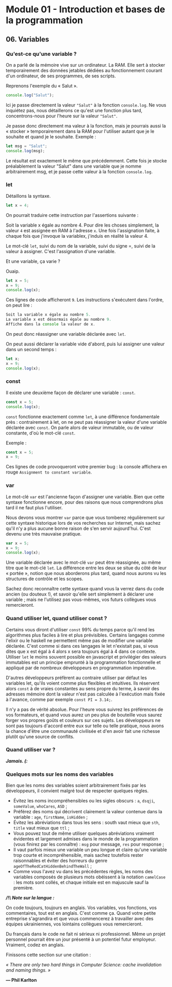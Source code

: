 # Module 01 - Introduction et bases de la programmation

## 06. Variables

### Qu'est-ce qu'une variable ?

On a parlé de la mémoire vive sur un ordinateur. La RAM. Elle sert à stocker temporairement des données jetables dédiées au fonctionnement courant d'un ordinateur, de ses programmes, de ses scripts.

Reprenons l'exemple du « Salut ».

````js
console.log("Salut");
````

Ici je passe directement la valeur `"Salut"` à la fonction `console.log`. Ne vous inquiétez pas, nous détaillerons ce qu'est une fonction plus tard, concentrons-nous pour l'heure sur la valeur `"Salut"`.

Je passe donc directement ma valeur à la fonction, mais je pourrais aussi la « stocker » temporairement dans la RAM pour l'utiliser autant que je le souhaite et quand je le souhaite. Exemple :

````js
let msg = "Salut";
console.log(msg);
````

Le résultat est exactement le même que précédemment. Cette fois je stocke préalablement la valeur "Salut" dans une variable que je nomme arbitrairement msg, et je passe cette valeur à la fonction `console.log`.

### let

Détaillons la syntaxe.

````js
let x = 4;
````

On pourrait traduire cette instruction par l'assertions suivante :

Soit la variable x égale au nombre 4.
Pour dire les choses simplement, la valeur `4` est assignée en RAM à l'adresse `x`. Une fois l'assignation faite, à chaque fois que j'invoque la variablex, j'induis en réalité la valeur 4.

Le mot-clé `let`, suivi du nom de la variable, suivi du signe =, suivi de la valeur à assigner. C'est l'assignation d'une variable.

Et une variable, ça varie ?

Ouaip.

````js
let x = 5;
x = 9;
console.log(x);
````

Ces lignes de code afficheront `9`. Les instructions s'exécutent dans l'ordre, on peut lire :

````js
Soit la variable x égale au nombre 5.
La variable x est désormais égale au nombre 9.
Affiche dans la console la valeur de x.
````

On peut donc réassigner une variable déclarée avec `let`.

On peut aussi déclarer la variable vide d'abord, puis lui assigner une valeur dans un second temps :

````js
let x;
x = 9;
console.log(x);
````

### const

Il existe une deuxième façon de déclarer une variable : `const`.

````js
const x = 5;
console.log(x);
````

`const` fonctionne exactement comme `let`, à une différence fondamentale près : contrairement à let, on ne peut pas réassigner la valeur d'une variable déclarée avec `const`. On parle alors de valeur immutable, ou de valeur constante, d'où le mot-clé `const`.

Exemple :

````js
const x = 5;
x = 9;
````

Ces lignes de code provoqueront votre premier bug : la console affichera en rouge `Assignment to constant variable`.

### var

Le mot-clé `var` est l'ancienne façon d'assigner une variable. Bien que cette syntaxe fonctionne encore, pour des raisons que nous comprendrons plus tard il ne faut plus l'utiliser.

Nous devons vous montrer `var` parce que vous tomberez régulièrement sur cette syntaxe historique lors de vos recherches sur Internet, mais sachez qu'il n'y a plus aucune bonne raison de s'en servir aujourd'hui. C'est devenu une très mauvaise pratique.

````js
var x = 5;
x = 9;
console.log(x);
````

Une variable déclarée avec le mot-clé `var` peut être réassignée, au même titre que le mot-clé `let`. La différence entre les deux se situe du côté de leur « portée », notion que nous aborderons plus tard, quand nous aurons vu les structures de contrôle et les scopes.

Sachez donc reconnaître cette syntaxe quand vous la verrez dans du code ancien (ou douteux !), et savoir qu'elle sert simplement à déclarer une variable ; mais ne l'utilisez pas vous-mêmes, vos futurs collègues vous remercieront.

### Quand utiliser let, quand utiliser const ?

Certains vous diront d'utiliser `const` 99% du temps parce qu'il rend les algorithmes plus faciles à lire et plus prévisibles. Certains langages comme l'elixir ou le haskell ne permettent même pas de modifier une variable déclarée. C'est comme si dans ces langages le let n'existait pas, si vous dites que x est égal à 4 alors x sera toujours égal à 4 dans ce contexte. Utiliser `let` le moins souvent possible en javascript et privilégier des valeurs immutables est un principe emprunté à la programmation fonctionnelle et appliqué par de nombreux développeurs en programmation impérative.

D'autres développeurs préfèrent au contraire utiliser par défaut les variables let, qu'ils voient comme plus flexibles et intuitives. Ils réservent alors `const` à de vraies constantes au sens propre du terme, à savoir des adresses mémoire dont la valeur n'est pas calculée à l'exécution mais fixée à l'avance, comme par exemple `const PI = 3.14;`.

Il n'y a pas de vérité absolue. Pour l'heure vous suivrez les préférences de vos formateurs, et quand vous aurez un peu plus de bouteille vous saurez forger vos propres goûts et couleurs sur ces sujets. Les développeurs ne sont pas toujours d'accord entre eux sur telle ou telle pratique, nous avons la chance d'être une communauté civilisée et d'en avoir fait une richesse plutôt qu'une source de conflits.

### Quand utiliser var ?

***Jamais. (:***

### Quelques mots sur les noms des variables

Bien que les noms des variables soient arbitrairement fixés par les développeurs, il convient malgré tout de respecter quelques règles.

- Évitez les noms incompréhensibles ou les sigles obscurs : `a`, `dsqji`, `someValue`, `whoCares`, `ASD` ;
- Préférez des noms qui décrivent clairement la valeur contenue dans la variable : `age`, `firstName`, `isHidden` ;
- Évitez les abréviations dans tous les sens : south vaut mieux que `sth`, `title` vaut mieux que `ttl` ;
- Vous pouvez tout de même utiliser quelques abréviations vraiment évidentes et largement admises dans le monde de la programmation (vous finirez par les connaître) : `msg` pour message, `res` pour response ;
- Il vaut parfois mieux une variable un peu longue et claire qu'une variable trop courte et incompréhensible, mais sachez toutefois rester raisonnables et éviter des horreurs du genre `ageOfTheRedCatHiddenBehindTheWall` ;
- Comme vous l'avez vu dans les précédentes règles, les noms des variables composés de plusieurs mots obéissent à la notation `camelCase` : les mots sont collés, et chaque initiale est en majuscule sauf la première.

***/!\ Note sur la langue :***

On code toujours, toujours en anglais. Vos variables, vos fonctions, vos commentaires, tout est en anglais. C'est comme ça. Quand votre petite entreprise s'agrandira et que vous commencerez à travailler avec des équipes ukrainiennes, vos lointains collègues vous remercieront.

Du français dans le code ne fait ni sérieux ni professionnel. Même un projet personnel pourrait être un jour présenté à un potentiel futur employeur. Vraiment, codez en anglais.

Finissons cette section sur une citation :

*« There are only two hard things in Computer Science: cache invalidation and naming things. »*

**— Phil Karlton**
